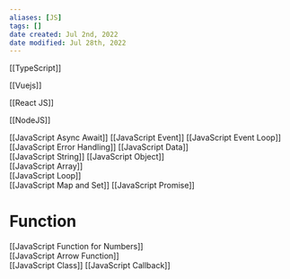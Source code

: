 ```yaml
---
aliases: [JS]
tags: []
date created: Jul 2nd, 2022
date modified: Jul 28th, 2022
---
```

[[TypeScript]]

[[Vuejs]]  

[[React JS]]

[[NodeJS]]  

[[JavaScript Async Await]]
[[JavaScript Event]]
[[JavaScript Event Loop]]
[[JavaScript Error Handling]]
[[JavaScript Data]]  
[[JavaScript String]]
[[JavaScript Object]]  
[[JavaScript Array]]  
[[JavaScript Loop]]  
[[JavaScript Map and Set]]
[[JavaScript Promise]]

# Function
[[JavaScript Function for Numbers]]  
[[JavaScript Arrow Function]]  
[[JavaScript Class]]
[[JavaScript Callback]]

